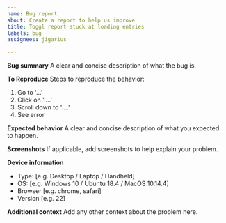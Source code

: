 ```yaml
---
name: Bug report
about: Create a report to help us improve
title: Toggl report stuck at loading entries
labels: bug
assignees: jigarius

---
```


**Bug summary**
A clear and concise description of what the bug is.

**To Reproduce**
Steps to reproduce the behavior:
1. Go to '...'
2. Click on '....'
3. Scroll down to '....'
4. See error

**Expected behavior**
A clear and concise description of what you expected to happen.

**Screenshots**
If applicable, add screenshots to help explain your problem.

**Device information**
 - Type: [e.g. Desktop / Laptop / Handheld]
 - OS: [e.g. Windows 10 / Ubuntu 18.4 / MacOS 10.14.4]
 - Browser [e.g. chrome, safari]
 - Version [e.g. 22]

**Additional context**
Add any other context about the problem here.
